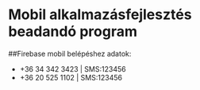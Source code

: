 # Mobil alkalmazásfejlesztés beadandó program

##Firebase mobil belépéshez adatok:
- +36 34 342 3423 | SMS:123456
- +36 20 525 1102 | SMS:123456
